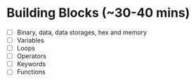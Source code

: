 # Building Blocks (~30-40 mins)

- [ ] Binary, data, data storages, hex and memory
- [ ] Variables
- [ ] Loops
- [ ] Operators
- [ ] Keywords
- [ ] Functions
